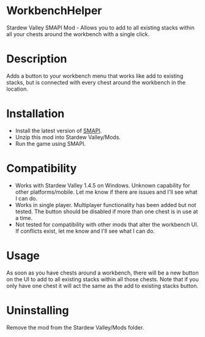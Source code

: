 # WorkbenchHelper
Stardew Valley SMAPI Mod - Allows you to add to all existing stacks within all your chests around the workbench with a single click.


# Description
Adds a button to your workbench menu that works like add to existing stacks, but is connected with every chest around the workbench in the location.

# Installation
* Install the latest version of [SMAPI](https://smapi.io).
* Unzip this mod into Stardew Valley/Mods.
* Run the game using SMAPI.

# Compatibility
* Works with Stardew Valley 1.4.5 on Windows. Unknown capability for other platforms/mobile. Let me know if there are issues and I'll see what I can do.
* Works in single player. Multiplayer functionality has been added but not tested. The button should be disabled if more than one chest is in use at a time.
* Not tested for compatibility with other mods that alter the workbench UI. If conflicts exist, let me know and I'll see what I can do.

# Usage
As soon as you have chests around a workbench, there will be a new button on the UI to add to all existing stacks within all those chests. Note that if you only have one chest it will act the same as the add to existing stacks button.

# Uninstalling
Remove the mod from the Stardew Valley/Mods folder.
